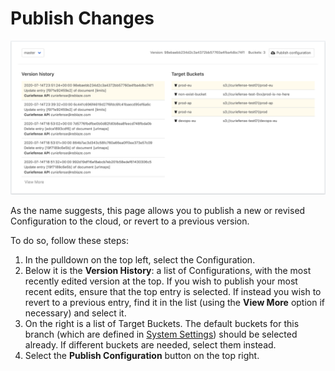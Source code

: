 # Publish Changes

![](../.gitbook/assets/publish-configuration.png)

As the name suggests, this page allows you to publish a new or revised Configuration to the cloud, or revert to a previous version.

To do so, follow these steps:

1. In the pulldown on the top left, select the Configuration.
2. Below it is the **Version History**: a list of Configurations, with the most recently edited version at the top. If you wish to publish your most recent edits, ensure that the top entry is selected. If instead you wish to revert to a previous entry, find it in the list \(using the **View More** option if necessary\) and select it.
3. On the right is a list of Target Buckets. The default buckets for this branch \(which are defined in [System Settings](databases.md)\) should be selected already. If different buckets are needed, select them instead.
4. Select the **Publish Configuration** button on the top right.










